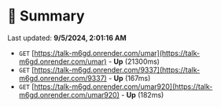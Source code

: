 # 📖 Summary
Last updated: **9/5/2024, 2:01:16 AM**

- `GET` [https://talk-m6gd.onrender.com/umar](https://talk-m6gd.onrender.com/umar) - **Up** (21300ms)
- `GET` [https://talk-m6gd.onrender.com/9337](https://talk-m6gd.onrender.com/9337) - **Up** (167ms)
- `GET` [https://talk-m6gd.onrender.com/umar920](https://talk-m6gd.onrender.com/umar920) - **Up** (182ms)

